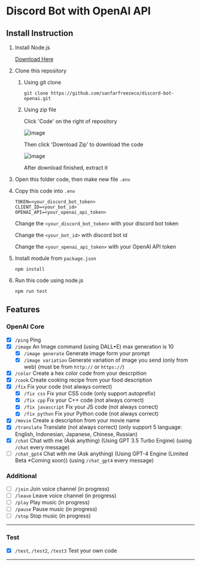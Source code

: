 # Discord Bot with OpenAI API

## Install Instruction

1. Install Node.js

   [Download Here](https://nodejs.org/en/download/)

2. Clone this repository

   1. Using git clone
   
      ```shell
      git clone https://github.com/sanfarfreezeco/discord-bot-openai.git
      ```
      
   2. Using zip file
   
      Click 'Code' on the right of repository

      ![image](https://cdn1.aurellyan.my.id/md_files/github_code-btn.png)
      
      Then click 'Download Zip' to download the code
   
      ![image](https://cdn1.aurellyan.my.id/md_files/github_download_zip-btn.png)

      After download finished, extract it

3. Open this folder code, then make new file `.env`

4. Copy this code into `.env`

   ```text
   TOKEN=<your_discord_bot_token>
   CLIENT_ID=<your_bot_id>
   OPENAI_API=<your_openai_api_token>
   ```
   
   Change the `<your_discord_bot_token>` with your discord bot token
   
   Change the `<your_bot_id>` with discord bot id

   Change the `<your_openai_api_token>` with your OpenAI API token

5. Install module from `package.json`

   ```shell
   npm install
   ```

6. Run this code using node.js

   ```shell
   npm run test
   ```

## Features

### OpenAI Core

- [x] `/ping` Ping
- [x] `/image` An Image command (using DALL•E) max generation is 10
   - [x] `/image generate` Generate image form your prompt
   - [x] `/image variation` Generate variation of image you send (only from web) (must be from `http://` or `https://`)
- [x] `/color` Create a hex color code from your descrpition
- [x] `/cook` Create cooking recipe from your food description
- [x] `/fix` Fix your code (not always correct)
   - [x] `/fix css` Fix your CSS code (only support autoprefix)
   - [x] `/fix cpp` Fix your C++ code (not always correct)
   - [x] `/fix javascript` Fix your JS code (not always correct)
   - [x] `/fix python` Fix your Python code (not always correct) 
- [x] `/movie` Create a description from your movie name
- [x] `/translate` Translate (not always correct) (only support 5 language: English, Indonesian, Japanese, Chinese, Russian)
- [x] `/chat` Chat with me (Ask anything) (Using GPT 3.5 Turbo Engine) (using `/chat` every message)
- [ ] `/chat_gpt4` Chat with me (Ask anything) (Using GPT-4 Engine (Limited Beta *Coming soon)) (using `/chat_gpt4` every message)

### Additional

- [ ] `/join` Join voice channel (in progress)
- [ ] `/leave` Leave voice channel (in progress)
- [ ] `/play` Play music (in progress)
- [ ] `/pause` Pause music (in progress)
- [ ] `/stop` Stop music (in progress)

---

### Test

- [x] `/test`, `/test2`, `/test3` Test your own code

---
